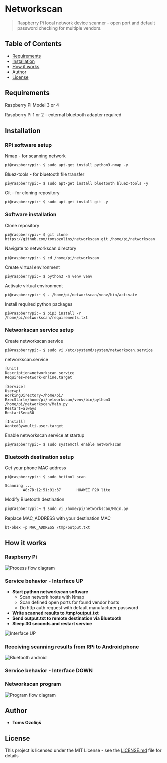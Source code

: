 # Networkscan
> Raspberry Pi local network device scanner - open port and default password checking for multiple vendors.
## Table of Contents
- [Requirements](#Requirements)
- [Installation](#Installation)
- [How it works](#How-it-works)
- [Author](#Author)
- [License](#License)

## Requirements
Raspberry Pi Model 3 or 4

Raspberry Pi 1 or 2 - external bluetooth adapter required

## Installation
### RPi software setup
Nmap - for scanning network
```console
pi@raspberrypi:~ $ sudo apt-get install python3-nmap -y
```
Bluez-tools - for bluetooth file transfer
```console
pi@raspberrypi:~ $ sudo apt-get install bluetooth bluez-tools -y
```
Git - for cloning repository
```console
pi@raspberrypi:~ $ sudo apt-get install git -y
```
### Software installation
Clone repository
```console
pi@raspberrypi:~ $ git clone https://github.com/tomsozolins/networkscan.git /home/pi/networkscan
```
Navigate to networkscan directory
```console
pi@raspberrypi:~ $ cd /home/pi/networkscan
```
Create virtual environment
```console
pi@raspberrypi:~ $ python3 -m venv venv
```
Activate virtual environment
```console
pi@raspberrypi:~ $ . /home/pi/networkscan/venv/bin/activate
```
Install required python packages
```console
pi@raspberrypi:~ $ pip3 install -r /home/pi/networkscan/requirements.txt
```
### Networkscan service setup
Create networkscan service
```console
pi@raspberrypi:~ $ sudo vi /etc/systemd/system/networkscan.service
```

networkscan.service
```
[Unit]
Description=networkscan service
Requires=network-online.target

[Service]
User=pi
WorkingDirectory=/home/pi/
ExecStart=/home/pi/networkscan/venv/bin/python3 /home/pi/networkscan/Main.py
Restart=always
RestartSec=30

[Install]
WantedBy=multi-user.target
```
Enable networkscan service at startup
```console
pi@raspberrypi:~ $ sudo systemctl enable networkscan
```

### Bluetooth destination setup
Get your phone MAC address
```console
pi@raspberrypi:~ $ sudo hcitool scan
```
```
Scanning ...
        A8:7D:12:51:91:37       HUAWEI P20 lite
```
Modify Bluetooth destination
```console
pi@raspberrypi:~ $ sudo vi /home/pi/networkscan/Main.py
```
Replace MAC_ADDRESS with your destination MAC
```python3
bt-obex -p MAC_ADDRESS /tmp/output.txt
```
## How it works
### Raspberry Pi
![Process flow diagram](process_flow_diagram.png)
### Service behavior - Interface UP
- **Start python networkscan software**
    - Scan network hosts with Nmap
    - Scan defined open ports for found vendor hosts
    - Do http auth request with default manufacturer password
- **Write scanned results to /tmp/output.txt**
- **Send output.txt to remote destination via Bluetooth**
- **Sleep 30 seconds and restart service**

![Interface UP](interface_up.gif)
### Receiving scanning results from RPi to Android phone
![Bluetooth android](bluetooth_android.gif)
### Service behavior - Interface DOWN
### Networkscan program
![Program flow diagram](program_flow_diagram.png)

## Author
* **Toms Ozoliņš**

## License
This project is licensed under the MIT License - see the [LICENSE.md](LICENSE.md) file for details
